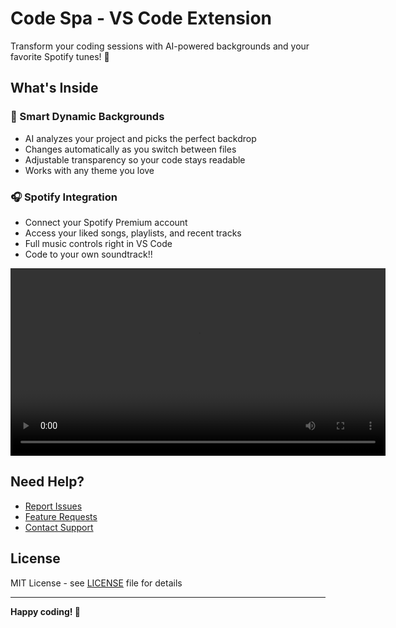 # Code Spa - VS Code Extension

Transform your coding sessions with AI-powered backgrounds and your favorite Spotify tunes! 🎵

## What's Inside

### 🤖 Smart Dynamic Backgrounds
- AI analyzes your project and picks the perfect backdrop
- Changes automatically as you switch between files
- Adjustable transparency so your code stays readable
- Works with any theme you love

### 🎧 Spotify Integration
- Connect your Spotify Premium account
- Access your liked songs, playlists, and recent tracks
- Full music controls right in VS Code
- Code to your own soundtrack!!

<video src="media/mvp4.0-demo.mp4" controls width="600"></video>

## Need Help?

- [Report Issues](https://github.com/Arunteja27/code-spa/issues)
- [Feature Requests](https://github.com/Arunteja27/code-spa/issues/new?template=feature_request.md)
- [Contact Support](https://arunteja27.github.io/arun-Website/#contact:~:text=GitHub%20Link-,Get%20in%20touch,-Any%20questions%3F%20Contact)

## License

MIT License - see [LICENSE](LICENSE) file for details

---

**Happy coding! 🚀**
